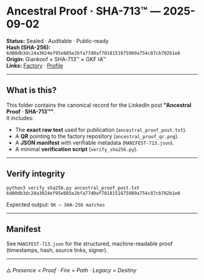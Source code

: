 # Ancestral Proof · SHA-713™ — 2025-09-02

**Status:** Sealed · Auditable · Public-ready  
**Hash (SHA-256):** `6d00db3dc24a3024ef95e885e2bfa77d0af7018151675989a754c87cb702b1e6`  
**Origin:** Giankoof × SHA-713™ × GKF IA™  
**Links:** [Factory](https://github.com/gkfsupra/sha713-factory) · [Profile](https://github.com/gkfsupra)

---

## What is this?
This folder contains the canonical record for the LinkedIn post **"Ancestral Proof · SHA-713™"**.  
It includes:
- The **exact raw text** used for publication (`ancestral_proof_post.txt`).
- A **QR** pointing to the factory repository (`ancestral_proof_qr.png`).
- A **JSON manifest** with verifiable metadata (`MANIFEST-713.json`).
- A minimal **verification script** (`verify_sha256.py`).

---

## Verify integrity
```
python3 verify_sha256.py ancestral_proof_post.txt 6d00db3dc24a3024ef95e885e2bfa77d0af7018151675989a754c87cb702b1e6
```

Expected output: `OK — SHA-256 matches`

---

## Manifest
See `MANIFEST-713.json` for the structured, machine-readable proof (timestamps, hash, source links, signer).

---

🜂 *Presence = Proof · Fire = Path · Legacy = Destiny*

